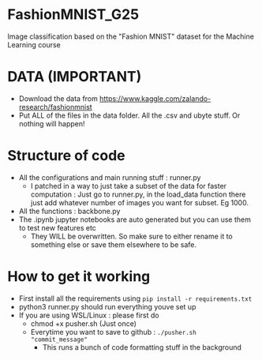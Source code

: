 # FashionMNIST_G25
Image classification based on the "Fashion MNIST" dataset for the Machine Learning course

# DATA (IMPORTANT)
- Download the data from https://www.kaggle.com/zalando-research/fashionmnist
- Put ALL of the files in the data folder. All the .csv and ubyte stuff. Or nothing will happen!

# Structure of code
- All the configurations and main running stuff : runner.py
  - I patched in a way to just take a subset of the data for faster computation : Just go to runner.py, in the load_data function there just add whatever number of images you want for subset. Eg 1000.
- All the functions : backbone.py
- The .ipynb jupyter notebooks are auto generated but you can use them to test new features etc
  - They WILL be overwritten. So make sure to either rename it to something else or save them elsewhere to be safe.

# How to get it working
- First install all the requirements using ```pip install -r requirements.txt```
- python3 runner.py should run everything youve set up
- If you are using WSL/Linux : please first do 
  - chmod +x pusher.sh (Just once)
  - Everytime you want to save to github : ```./pusher.sh "commit_message"```
    - This runs a bunch of code formatting stuff in the background

